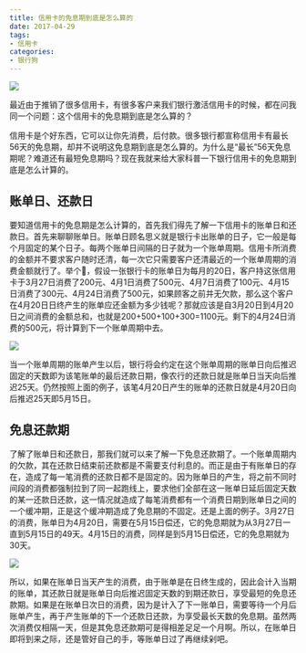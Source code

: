 ```yaml
---
title: 信用卡的免息期到底是怎么算的
date: 2017-04-29
tags: 
- 信用卡
categories: 
- 银行狗
---
```


![](https://hanatao-1254384827.cos.ap-shanghai.myqcloud.com/cradit-card-1.JPG)

最近由于推销了很多信用卡，有很多客户来我们银行激活信用卡的时候，都在问我同一个问题：这个信用卡的免息期到底是怎么算的？

<!--more-->

信用卡是个好东西，它可以让你先消费，后付款。很多银行都宣称信用卡有最长56天的免息期，却并不说明这免息期到底是怎么算的。为什么是“最长”56天免息期呢？难道还有最短免息期吗？现在我就来给大家科普一下银行信用卡的免息期到底是怎么计算的。

## 账单日、还款日

要知道信用卡的免息期是怎么计算的，首先我们得先了解一下信用卡的账单日和还款日。首先来聊聊账单日。账单日顾名思义就是银行卡出账单的日子，它一般是每个月固定的某个日子。每两个账单日间隔的日子就为一个账单周期。信用卡所消费的金额并不要求客户随时还清，每一次它只需要客户还清最近的一个账单周期的消费金额就行了。举个🌰，假设一张银行卡的账单日为每月的20日，客户持这张信用卡于3月27日消费了200元、4月1日消费了500元、4月7日消费了100元、4月15日消费了300元、4月24日消费了500元，如果顾客之前并无欠款，那么这个客户在4月20日日终产生的账单应还金额为多少钱呢？那就应该是自3月20日到4月20日之间消费的金额总和，也就是200+500+100+300=1100元。剩下的4月24日消费的500元，将计算到下一个账单周期中去。

![](https://hanatao-1254384827.cos.ap-shanghai.myqcloud.com/cradit-card-2.jpeg)

当一个账单周期的账单产生以后，银行将会约定在这个账单周期的账单日向后推迟固定的天数即为该笔账单的最后还款日期，像农行的还款日就是账单日当天向后推迟25天。仍然按照上面的例子，该笔4月20日产生的账单的还款日就是4月20日向后推迟25天即5月15日。

## 免息还款期

了解了账单日和还款日，那我们就可以来了解一下免息还款期了。一个账单周期内的欠款，其在还款日结束前还款都是不需要支付利息的。而正是由于有账单日的存在，造成了每一笔消费的还款日都不是固定的。因为账单日的产生，将之前不同时间段的消费都强制拉到了同一起跑线上，要求他们全部在这一账单日延后固定天数的某一还款日还款，这一情况就造成了每笔消费都有一个消费日期到账单日之间的一个缓冲期，正是这个缓冲期造成了免息期的不固定。还是上面的例子。3月27日的消费，账单日为4月20日，需要在5月15日偿还，它的免息期就为从3月27日一直到5月15日的49天。4月15日的消费，同样是到5月15日偿还，它的免息期就为30天。

![](https://hanatao-1254384827.cos.ap-shanghai.myqcloud.com/cradit-card-3.jpeg)

所以，如果在账单日当天产生的消费，由于账单是在日终生成的，因此会计入当期的账单，其还款日就是账单日向后推迟固定天数的到期还款日，享受最短的免息还款期。如果是在账单日次日的消费，因为是计入了下一账单日，需要等待一个月后账单产生，再于产生账单的下一个还款日还款，为享受最长天数的免息期。虽然两次消费仅相隔一天，但是其免息还款期可是得相差足足一个月啊。所以，在账单日即将到来之际，还是管好自己的手，等账单日过了再继续剁吧。